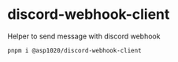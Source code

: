 # discord-webhook-client

Helper to send message with discord webhook

```sh
pnpm i @asp1020/discord-webhook-client
```
